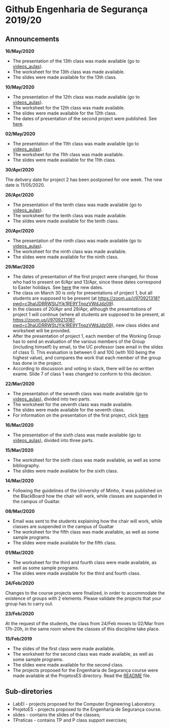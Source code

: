 # Github Engenharia de Segurança 2019/20

## Announcements


**16/May/2020**

- The presentation of the 13th class was made available (go to [videos_aulas](videos_aulas)).
- The worksheet for the 13th class was made available.
- The slides were made available for the 13th class.


**10/May/2020**

- The presentation of the 12th class was made available (go to [videos_aulas](videos_aulas)).
- The worksheet for the 12th class was made available.
- The slides were made available for the 12th class.
- The dates of presentation of the second project were published. See [here](ProjetosES/projeto2.eng.md).


**02/May/2020**

- The presentation of the 11th class was made available (go to [videos_aulas](videos_aulas)).
- The worksheet for the 11th class was made available.
- The slides were made available for the 11th class.


**30/Apr/2020**

The delivery date for project 2 has been postponed for one week. The new date is 11/05/2020.


**26/Apr/2020**

- The presentation of the tenth class was made available (go to [videos_aulas](videos_aulas)).
- The worksheet for the tenth class was made available.
- The slides were made available for the tenth class.



**20/Apr/2020**

- The presentation of the ninth class was made available (go to [videos_aulas](videos_aulas)).
- The worksheet for the ninth class was made available.
- The slides were made available for the ninth class.


**29/Mar/2020**

- The dates of presentation of the first project were changed, for those who had to present on 6/Apr and 13/Apr, since these dates correspond to Easter holidays. See [here](ProjetosES/projeto1.eng.md) the new dates.
- The class on March 30 is only for presentations of project 1, but all students are supposed to be present (at https://zoom.us/j/970921318?pwd=c3haUDRRWStJYjk1RE9YTnpzVWdJdz09).
- In the classes of 20/Apr and 29/Apr, although the presentations of project 1 will continue (where all students are supposed to be present, at https://zoom.us/j/970921318?pwd=c3haUDRRWStJYjk1RE9YTnpzVWdJdz09), new class slides and worksheet will be provided.
- After the presentation of project 1, each member of the Working Group has to send an evaluation of the various members of the Group (including himself) by email, to the UC professor (see email in the slides of class 1). This evaluation is between 0 and 100 (with 100 being the highest value), and compares the work that each member of the group has done in the project.
- According to discussion and voting in slack, there will be no written exame. Slide 7 of class 1 was changed to conform to this decision.

**22/Mar/2020**


- The presentation of the seventh class was made available (go to [videos_aulas](videos_aulas)), divided into two parts.
- The worksheet for the seventh class was made available.
- The slides were made available for the seventh class.
- For information on the presentation of the first project, click [here](ProjetosES/projeto1.eng.md)


**16/Mar/2020**


- The presentation of the sixth class was made available (go to [videos_aulas](videos_aulas)), divided into three parts.

**15/Mar/2020**

- The worksheet for the sixth class was made available, as well as some bibliography.
- The slides were made available for the sixth class.


**14/Mar/2020**


- Following the guidelines of the University of Minho, it was published on the BlackBoard how the chair will work, while classes are suspended in the campus of Gualtar.


**08/Mar/2020**

- Email was sent to the students explaining how the chair will work, while classes are suspended in the campus of Gualtar
- The worksheet for the fifth class was made available, as well as some sample programs.
- The slides were made available for the fifth class.


**01/Mar/2020**

- The worksheet for the third and fourth class were made available, as well as some sample programs.
- The slides were made available for the third and fourth class.



**24/Feb/2020**

Changes to the course projects were finalized, in order to accommodate the existence of groups with 2 elements. Please validate the projects that your group has to carry out.


**23/Feb/2020**

At the request of the students, the class from 24/Feb moves to 02/Mar from 17h-20h, in the same room where the classes of this discipline take place.


**15/Feb/2019**

- The slides of the first class were made available.
- The worksheet for the second class was made available, as well as some sample programs.
- The slides were made available for the second class.
- The projects proposed for the Engenharia de Segurança course were made available at the ProjetosES directory. Read the [README](ProjectsES/README.eng.md) file.



## Sub-diretories

-   LabEI - projects proposed for the Computer Engineering Laboratory.
-   ProjetoES - projects proposed to the Engenharia de Segurança course.
-   slides - contains the slides of the classes;
-   TPraticas - contains TP and P class support exercises;


